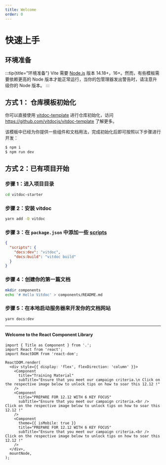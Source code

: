 ```yaml
---
title: Welcome
order: 0
---
```


# 快速上手

## 环境准备

:::tip{title="环境准备"}
Vite 需要 [Node.js](https://nodejs.org/en/) 版本 14.18+，16+。然而，有些模板需要依赖更高的 Node 版本才能正常运行，当你的包管理器发出警告时，请注意升级你的 Node 版本。
:::

## 方式 1： 仓库模板初始化

你可以直接使用 [vitdoc-template](https://github.com/vitdocjs/vitdoc-template) 进行仓库初始化，访问 https://github.com/vitdocjs/vitdoc-template 了解更多。


该模板中已经为你提供一些组件和文档用法，完成初始化后即可按照以下步骤进行开发：

```bash
$ npm i
$ npm run dev
```

## 方式 2：已有项目开始

### 步骤 1：进入项目目录

```bash
cd vitdoc-starter
```

### 步骤 2：安装 vitdoc

```bash
yarn add -D vitdoc
```

### 步骤 3：在 `package.json` 中添加一些 [scripts](https://classic.yarnpkg.com/zh-Hans/docs/package-json#toc-scripts)

```json
{
  "scripts": {
    "docs:dev": "vitdoc",
    "docs:build": "vitdoc build"
  }
}
```

### 步骤 4：创建你的第一篇文档

```bash
mkdir components
echo '# Hello Vitdoc' > components/README.md
```

### 步骤 5：在本地启动服务器来开发你的文档网站

```bash
yarn docs:dev
```
---

#### Welcome to the React Component Library

```tsx
import { Title as Component } from '.';
import React from 'react';
import ReactDOM from 'react-dom';

ReactDOM.render(
  <div style={{ display: 'flex', flexDirection: 'column' }}>
    <Component
      title="Training Material"
      subTitle="Ensure that you meet our campaign criteria.\n Click on the respective image below to unlock tips on how to soar this 12.12 !"
    />
    <Component
      title="PREPARE FOR 12.12 WITH 6 KEY FOCUS"
      subTitle="Ensure that you meet our campaign criteria.<br /> Click on the respective image below to unlock tips on how to soar this 12.12 !"
    />
    <Component
      theme={{ isMobile: true }}
      title="PREPARE FOR 12.12 WITH 6 KEY FOCUS"
      subTitle="Ensure that you meet our campaign criteria.<br /> Click on the respective image below to unlock tips on how to soar this 12.12 !"
    />
  </div>,
  mountNode,
);
```
